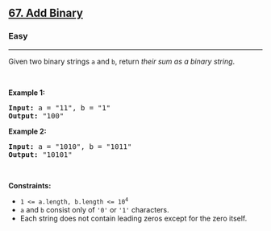 <h2><a href="https://leetcode.com/problems/add-binary/">67. Add Binary</a></h2><h3>Easy</h3><hr><div style="user-select: auto;"><p style="user-select: auto;">Given two binary strings <code style="user-select: auto;">a</code> and <code style="user-select: auto;">b</code>, return <em style="user-select: auto;">their sum as a binary string</em>.</p>

<p style="user-select: auto;">&nbsp;</p>
<p style="user-select: auto;"><strong style="user-select: auto;">Example 1:</strong></p>
<pre style="user-select: auto;"><strong style="user-select: auto;">Input:</strong> a = "11", b = "1"
<strong style="user-select: auto;">Output:</strong> "100"
</pre><p style="user-select: auto;"><strong style="user-select: auto;">Example 2:</strong></p>
<pre style="user-select: auto;"><strong style="user-select: auto;">Input:</strong> a = "1010", b = "1011"
<strong style="user-select: auto;">Output:</strong> "10101"
</pre>
<p style="user-select: auto;">&nbsp;</p>
<p style="user-select: auto;"><strong style="user-select: auto;">Constraints:</strong></p>

<ul style="user-select: auto;">
	<li style="user-select: auto;"><code style="user-select: auto;">1 &lt;= a.length, b.length &lt;= 10<sup style="user-select: auto;">4</sup></code></li>
	<li style="user-select: auto;"><code style="user-select: auto;">a</code> and <code style="user-select: auto;">b</code> consist&nbsp;only of <code style="user-select: auto;">'0'</code> or <code style="user-select: auto;">'1'</code> characters.</li>
	<li style="user-select: auto;">Each string does not contain leading zeros except for the zero itself.</li>
</ul>
</div>